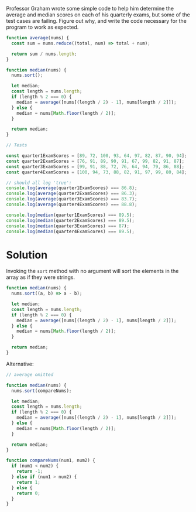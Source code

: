 Professor Graham wrote some simple code to help him determine the average and median scores on each of his quarterly exams, but some of the test cases are failing. Figure out why, and write the code necessary for the program to work as expected.

```js
function average(nums) {
  const sum = nums.reduce((total, num) => total + num);

  return sum / nums.length;
}

function median(nums) {
  nums.sort();

  let median;
  const length = nums.length;
  if (length % 2 === 0) {
    median = average([nums[(length / 2) - 1], nums[length / 2]]);
  } else {
    median = nums[Math.floor(length / 2)];
  }

  return median;
}

// Tests

const quarter1ExamScores = [89, 72, 100, 93, 64, 97, 82, 87, 90, 94];
const quarter2ExamScores = [76, 91, 89, 90, 91, 67, 99, 82, 91, 87];
const quarter3ExamScores = [99, 91, 88, 72, 76, 64, 94, 79, 86, 88];
const quarter4ExamScores = [100, 94, 73, 88, 82, 91, 97, 99, 80, 84];

// should all log 'true':
console.log(average(quarter1ExamScores) === 86.8);
console.log(average(quarter2ExamScores) === 86.3);
console.log(average(quarter3ExamScores) === 83.7);
console.log(average(quarter4ExamScores) === 88.8);

console.log(median(quarter1ExamScores) === 89.5);
console.log(median(quarter2ExamScores) === 89.5);
console.log(median(quarter3ExamScores) === 87);
console.log(median(quarter4ExamScores) === 89.5);
```


# Solution
Invoking the `sort` method with no argument will sort the elements in the array as if they were strings.
```js
function median(nums) {
  nums.sort((a, b) => a - b);

  let median;
  const length = nums.length;
  if (length % 2 === 0) {
    median = average([nums[(length / 2) - 1], nums[length / 2]]);
  } else {
    median = nums[Math.floor(length / 2)];
  }

  return median;
}
```

Alternative:
```js
// average omitted

function median(nums) {
  nums.sort(compareNums);

  let median;
  const length = nums.length;
  if (length % 2 === 0) {
    median = average([nums[(length / 2) - 1], nums[length / 2]]);
  } else {
    median = nums[Math.floor(length / 2)];
  }

  return median;
}

function compareNums(num1, num2) {
  if (num1 < num2) {
    return -1;
  } else if (num1 > num2) {
    return 1;
  } else {
    return 0;
  }
}
```